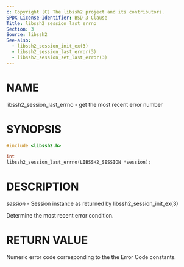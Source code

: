 ```yaml
---
c: Copyright (C) The libssh2 project and its contributors.
SPDX-License-Identifier: BSD-3-Clause
Title: libssh2_session_last_errno
Section: 3
Source: libssh2
See-also:
  - libssh2_session_init_ex(3)
  - libssh2_session_last_error(3)
  - libssh2_session_set_last_error(3)
---
```


# NAME

libssh2_session_last_errno - get the most recent error number

# SYNOPSIS

~~~c
#include <libssh2.h>

int
libssh2_session_last_errno(LIBSSH2_SESSION *session);
~~~

# DESCRIPTION

*session* - Session instance as returned by libssh2_session_init_ex(3)

Determine the most recent error condition.

# RETURN VALUE

Numeric error code corresponding to the the Error Code constants.
